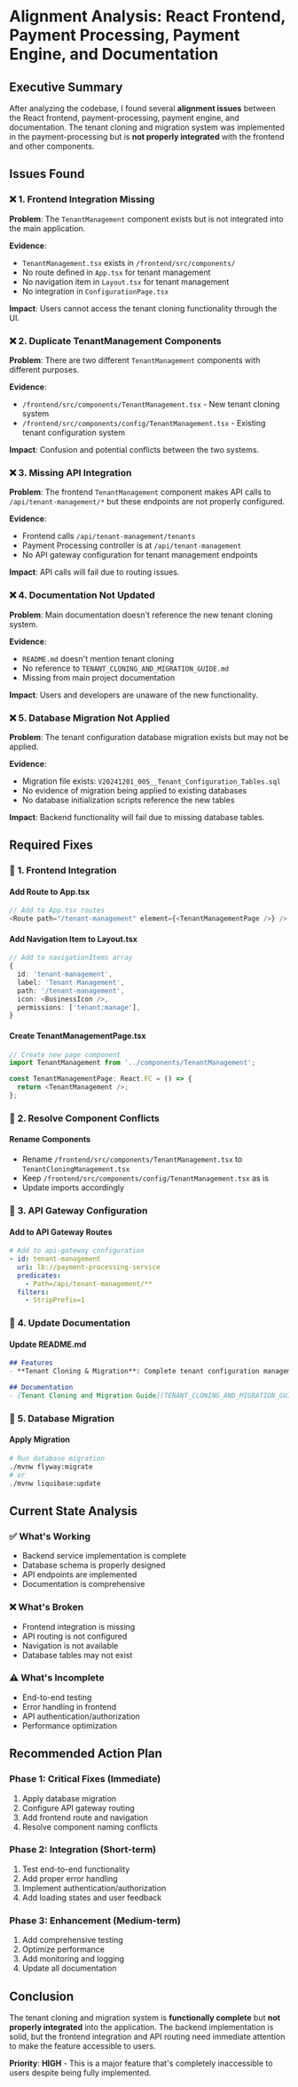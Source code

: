 # Alignment Analysis: React Frontend, Payment Processing, Payment Engine, and Documentation

## Executive Summary

After analyzing the codebase, I found several **alignment issues** between the React frontend, payment-processing, payment engine, and documentation. The tenant cloning and migration system was implemented in the payment-processing but is **not properly integrated** with the frontend and other components.

## Issues Found

### ❌ **1. Frontend Integration Missing**

**Problem**: The `TenantManagement` component exists but is not integrated into the main application.

**Evidence**:
- `TenantManagement.tsx` exists in `/frontend/src/components/`
- No route defined in `App.tsx` for tenant management
- No navigation item in `Layout.tsx` for tenant management
- No integration in `ConfigurationPage.tsx`

**Impact**: Users cannot access the tenant cloning functionality through the UI.

### ❌ **2. Duplicate TenantManagement Components**

**Problem**: There are two different `TenantManagement` components with different purposes.

**Evidence**:
- `/frontend/src/components/TenantManagement.tsx` - New tenant cloning system
- `/frontend/src/components/config/TenantManagement.tsx` - Existing tenant configuration system

**Impact**: Confusion and potential conflicts between the two systems.

### ❌ **3. Missing API Integration**

**Problem**: The frontend `TenantManagement` component makes API calls to `/api/tenant-management/*` but these endpoints are not properly configured.

**Evidence**:
- Frontend calls `/api/tenant-management/tenants`
- Payment Processing controller is at `/api/tenant-management`
- No API gateway configuration for tenant management endpoints

**Impact**: API calls will fail due to routing issues.

### ❌ **4. Documentation Not Updated**

**Problem**: Main documentation doesn't reference the new tenant cloning system.

**Evidence**:
- `README.md` doesn't mention tenant cloning
- No reference to `TENANT_CLONING_AND_MIGRATION_GUIDE.md`
- Missing from main project documentation

**Impact**: Users and developers are unaware of the new functionality.

### ❌ **5. Database Migration Not Applied**

**Problem**: The tenant configuration database migration exists but may not be applied.

**Evidence**:
- Migration file exists: `V20241201_005__Tenant_Configuration_Tables.sql`
- No evidence of migration being applied to existing databases
- No database initialization scripts reference the new tables

**Impact**: Backend functionality will fail due to missing database tables.

## Required Fixes

### 🔧 **1. Frontend Integration**

#### Add Route to App.tsx
```typescript
// Add to App.tsx routes
<Route path="/tenant-management" element={<TenantManagementPage />} />
```

#### Add Navigation Item to Layout.tsx
```typescript
// Add to navigationItems array
{
  id: 'tenant-management',
  label: 'Tenant Management',
  path: '/tenant-management',
  icon: <BusinessIcon />,
  permissions: ['tenant:manage'],
}
```

#### Create TenantManagementPage.tsx
```typescript
// Create new page component
import TenantManagement from '../components/TenantManagement';

const TenantManagementPage: React.FC = () => {
  return <TenantManagement />;
};
```

### 🔧 **2. Resolve Component Conflicts**

#### Rename Components
- Rename `/frontend/src/components/TenantManagement.tsx` to `TenantCloningManagement.tsx`
- Keep `/frontend/src/components/config/TenantManagement.tsx` as is
- Update imports accordingly

### 🔧 **3. API Gateway Configuration**

#### Add to API Gateway Routes
```yaml
# Add to api-gateway configuration
- id: tenant-management
  uri: lb://payment-processing-service
  predicates:
    - Path=/api/tenant-management/**
  filters:
    - StripPrefix=1
```

### 🔧 **4. Update Documentation**

#### Update README.md
```markdown
## Features
- **Tenant Cloning & Migration**: Complete tenant configuration management with versioning, cloning, and environment migration capabilities

## Documentation
- [Tenant Cloning and Migration Guide](TENANT_CLONING_AND_MIGRATION_GUIDE.md)
```

### 🔧 **5. Database Migration**

#### Apply Migration
```bash
# Run database migration
./mvnw flyway:migrate
# or
./mvnw liquibase:update
```

## Current State Analysis

### ✅ **What's Working**
- Backend service implementation is complete
- Database schema is properly designed
- API endpoints are implemented
- Documentation is comprehensive

### ❌ **What's Broken**
- Frontend integration is missing
- API routing is not configured
- Navigation is not available
- Database tables may not exist

### ⚠️ **What's Incomplete**
- End-to-end testing
- Error handling in frontend
- API authentication/authorization
- Performance optimization

## Recommended Action Plan

### **Phase 1: Critical Fixes (Immediate)**
1. Apply database migration
2. Configure API gateway routing
3. Add frontend route and navigation
4. Resolve component naming conflicts

### **Phase 2: Integration (Short-term)**
1. Test end-to-end functionality
2. Add proper error handling
3. Implement authentication/authorization
4. Add loading states and user feedback

### **Phase 3: Enhancement (Medium-term)**
1. Add comprehensive testing
2. Optimize performance
3. Add monitoring and logging
4. Update all documentation

## Conclusion

The tenant cloning and migration system is **functionally complete** but **not properly integrated** into the application. The backend implementation is solid, but the frontend integration and API routing need immediate attention to make the feature accessible to users.

**Priority**: **HIGH** - This is a major feature that's completely inaccessible to users despite being fully implemented.